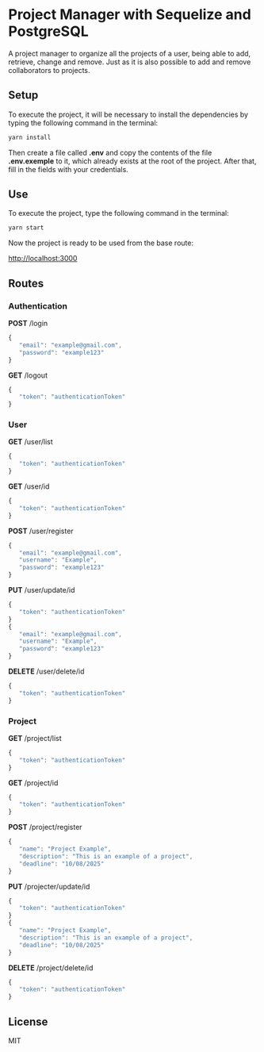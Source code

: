 # Project Manager with Sequelize and PostgreSQL

A project manager to organize all the projects of a user, being able to add, retrieve, change and remove. Just as it is also possible to add and remove collaborators to projects.

## Setup

To execute the project, it will be necessary to install the dependencies by typing the following command in the terminal:

```bash
yarn install
```

Then create a file called **.env** and copy the contents of the file **.env.exemple** to it, which already exists at the root of the project. After that, fill in the fields with your credentials.

## Use

To execute the project, type the following command in the terminal:

```bash
yarn start
```

Now the project is ready to be used from the base route:

[http://localhost:3000](http://localhost:3000)


## Routes

### Authentication

**POST** /login
```javascript
{
   "email": "example@gmail.com",
   "password": "example123"
}
```

**GET** /logout
```javascript
{
   "token": "authenticationToken"
}
```

### User

**GET** /user/list

```javascript
{
   "token": "authenticationToken"
}
```
**GET** /user/id

```javascript
{
   "token": "authenticationToken"
}
```

**POST** /user/register
```javascript
{
   "email": "example@gmail.com",
   "username": "Example",
   "password": "example123"
}
```
**PUT** /user/update/id
```javascript
{
   "token": "authenticationToken"
}
{
   "email": "example@gmail.com",
   "username": "Example",
   "password": "example123"
}
```

**DELETE** /user/delete/id
```javascript
{
   "token": "authenticationToken"
}
```

### Project

**GET** /project/list
```javascript
{
   "token": "authenticationToken"
}
```

**GET** /project/id
```javascript
{
   "token": "authenticationToken"
}
```

**POST** /project/register
```javascript
{
   "name": "Project Example",
   "description": "This is an example of a project",
   "deadline": "10/08/2025"
}
```

**PUT** /projecter/update/id
```javascript
{
   "token": "authenticationToken"
}
{
   "name": "Project Example",
   "description": "This is an example of a project",
   "deadline": "10/08/2025"
}
```

**DELETE** /project/delete/id
```javascript
{
   "token": "authenticationToken"
}
```

## License

MIT
